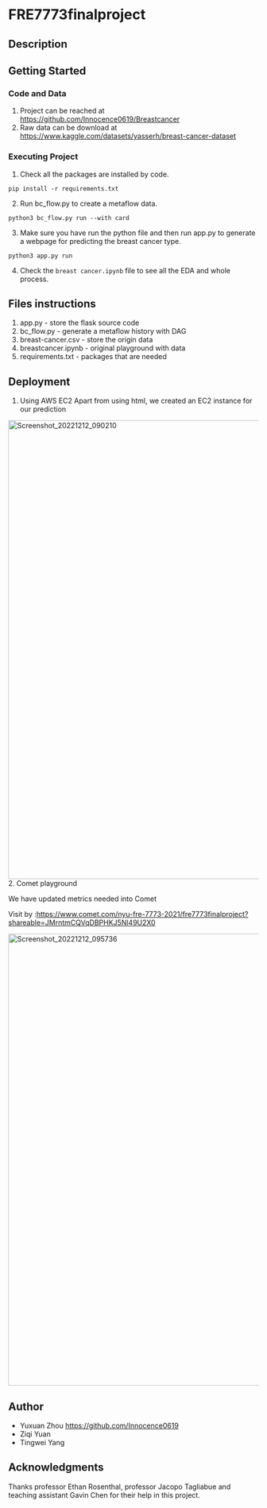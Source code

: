 # FRE7773finalproject
## Description
## Getting Started
### Code and Data
1. Project can be reached at https://github.com/Innocence0619/Breastcancer
2. Raw data can be download at https://www.kaggle.com/datasets/yasserh/breast-cancer-dataset
### Executing Project
1. Check all the packages are installed by code.

`pip install -r requirements.txt`

2. Run bc_flow.py to create a metaflow data.

`python3 bc_flow.py run --with card`

3. Make sure you have run the python file and then run app.py to generate a webpage for predicting the breast cancer type.

`python3 app.py run`

4. Check the `breast cancer.ipynb` file to see all the EDA and whole process.

## Files instructions
1. app.py - store the flask source code
2. bc_flow.py - generate a metaflow history with DAG
3. breast-cancer.csv - store the origin data
4. breastcancer.ipynb - original playground with data
5. requirements.txt - packages that are needed

## Deployment
1. Using AWS EC2 
Apart from using html, we created an EC2 instance for our prediction
<img width="924" alt="Screenshot_20221212_090210" src="https://user-images.githubusercontent.com/53091204/207222080-f7239caf-ca84-46e2-aad6-1aab7c005edc.png">
2. Comet playground

We have updated metrics needed into Comet 

Visit by :https://www.comet.com/nyu-fre-7773-2021/fre7773finalproject?shareable=JMrntmCQVqDBPHKJ5Nl49U2X0

<img width="910" alt="Screenshot_20221212_095736" src="https://user-images.githubusercontent.com/53091204/207223101-a548db88-cbcc-4a63-b940-66bcc30172b8.png">

## Author
* Yuxuan Zhou https://github.com/Innocence0619
* Ziqi Yuan
* Tingwei Yang

## Acknowledgments
Thanks professor Ethan Rosenthal, professor Jacopo Tagliabue and teaching assistant Gavin Chen for their help in this project.



